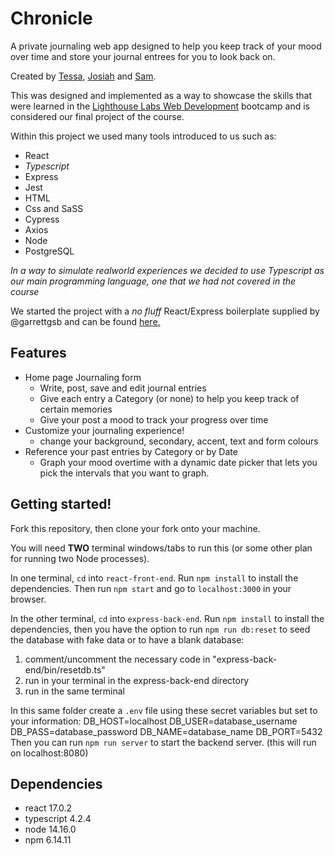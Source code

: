 # Chronicle

A private journaling web app designed to help you keep track of your mood over time and store your journal entrees for you to look back on.

Created by [Tessa](https://github.com/TeyyaM), [Josiah](https://github.com/J-pilon) and [Sam](https://github.com/brackish888).

This was designed and implemented as a way to showcase the skills that were learned in the [Lighthouse Labs Web Development](https://github.com/lighthouse-labs) bootcamp and is considered our final project of the course. 

Within this project we used many tools introduced to us such as:
  - React
  - *Typescript*
  - Express
  - Jest
  - HTML
  - Css and SaSS
  - Cypress
  - Axios
  - Node
  - PostgreSQL

*In a way to simulate realworld experiences we decided to use Typescript as our main programming language, one that we had not covered in the course*

We started the project with a _no fluff_ React/Express boilerplate supplied by @garrettgsb and can be found [here.](https://github.com/garrettgsb/react-express-boilerplate)

## Features
  - Home page Journaling form
    - Write, post, save and edit journal entries
    - Give each entry a Category (or none) to help you keep track of certain memories
    - Give your post a mood to track your progress over time
  - Customize your journaling experience!
    - change your background, secondary, accent, text and form colours
  - Reference your past entries by Category or by Date
    - Graph your mood overtime with a dynamic date picker that lets you pick the intervals that you want to graph.

## Getting started! 

Fork this repository, then clone your fork onto your machine.

You will need **TWO** terminal windows/tabs to run this (or some other plan for running two Node processes).

In one terminal, `cd` into `react-front-end`. Run `npm install` to install the dependencies. Then run `npm start` and go to `localhost:3000` in your browser.

In the other terminal, `cd` into `express-back-end`. Run `npm install` to install the dependencies, then you have the option to run `npm run db:reset` to seed the database with fake data or to have a blank database:
1. comment/uncomment the necessary code in "express-back-end/bin/resetdb.ts"  
2. run <tsc> in your terminal in the express-back-end directory
3. run <npm run db:reset> in the same terminal

In this same folder create a `.env` file using these secret variables but set to your information:
DB_HOST=localhost
DB_USER=database_username
DB_PASS=database_password
DB_NAME=database_name
DB_PORT=5432
Then you can run `npm run server` to start the backend server.
(this will run on localhost:8080)

## Dependencies
  - react 17.0.2
  - typescript 4.2.4
  - node 14.16.0
  - npm 6.14.11
